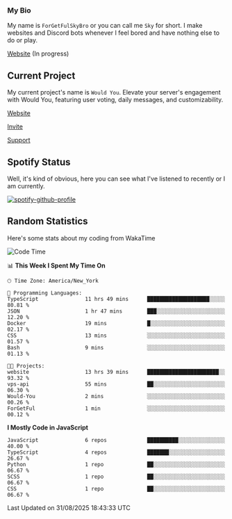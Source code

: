 ### My Bio 

My name is `ForGetFulSkyBro` or you can call me `Sky` for short. I make websites and Discord bots whenever I feel bored and have nothing else to do or play.

[Website](https://forgetful.vercel.app) (In progress)

## Current Project

My current project's name is `Would You`. Elevate your server's engagement with Would You, featuring user voting, daily messages, and customizability.

[Website](https://wouldyoubot.gg)

[Invite](https://wouldyoubot.gg/invite)

[Support](https://wouldyoubot.gg/discord)

## Spotify Status

Well, it's kind of obvious, here you can see what I've listened to recently or I am currently.

[![spotify-github-profile](https://spotify-github-profile.kittinanx.com/api/view?uid=8fw8wluifdebs12yo4k3j0h6c&cover_image=true&theme=novatorem&show_offline=false&background_color=121212&interchange=false&bar_color=53b14f&bar_color_cover=false)](https://github.com/kittinan/spotify-github-profile)


## Random Statistics

Here's some stats about my coding from WakaTime

<!--START_SECTION:waka-->
![Code Time](http://img.shields.io/badge/Code%20Time-1%2C560%20hrs%203%20mins-blue)

📊 **This Week I Spent My Time On** 

```text
🕑︎ Time Zone: America/New_York

💬 Programming Languages: 
TypeScript               11 hrs 49 mins      ████████████████████░░░░░   80.81 % 
JSON                     1 hr 47 mins        ███░░░░░░░░░░░░░░░░░░░░░░   12.20 % 
Docker                   19 mins             █░░░░░░░░░░░░░░░░░░░░░░░░   02.17 % 
CSS                      13 mins             ░░░░░░░░░░░░░░░░░░░░░░░░░   01.57 % 
Bash                     9 mins              ░░░░░░░░░░░░░░░░░░░░░░░░░   01.13 % 

🐱‍💻 Projects: 
website                  13 hrs 39 mins      ███████████████████████░░   93.32 % 
vps-api                  55 mins             ██░░░░░░░░░░░░░░░░░░░░░░░   06.30 % 
Would-You                2 mins              ░░░░░░░░░░░░░░░░░░░░░░░░░   00.26 % 
ForGetFul                1 min               ░░░░░░░░░░░░░░░░░░░░░░░░░   00.12 % 
```

**I Mostly Code in JavaScript** 

```text
JavaScript               6 repos             ██████████░░░░░░░░░░░░░░░   40.00 % 
TypeScript               4 repos             ███████░░░░░░░░░░░░░░░░░░   26.67 % 
Python                   1 repo              ██░░░░░░░░░░░░░░░░░░░░░░░   06.67 % 
SCSS                     1 repo              ██░░░░░░░░░░░░░░░░░░░░░░░   06.67 % 
CSS                      1 repo              ██░░░░░░░░░░░░░░░░░░░░░░░   06.67 % 
```




 Last Updated on 31/08/2025 18:43:33 UTC
<!--END_SECTION:waka-->
